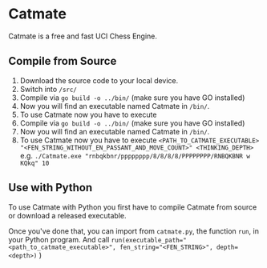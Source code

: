 # Catmate

Catmate is a free and fast UCI Chess Engine.

## Compile from Source

1. Download the source code to your local device.
2. Switch into `/src/`
3. Compile via `go build -o ../bin/` (make sure you have GO installed)
4. Now you will find an executable named Catmate in `/bin/`.
5. To use Catmate now you have to execute
6. Compile via `go build -o ../bin/` (make sure you have GO installed)
7. Now you will find an executable named Catmate in `/bin/`.
8. To use Catmate now you have to execute `<PATH_TO_CATMATE_EXECUTABLE> "<FEN_STRING_WITHOUT_EN_PASSANT_AND_MOVE_COUNT>" <THINKING_DEPTH>`
   e.g. `./Catmate.exe "rnbqkbnr/pppppppp/8/8/8/8/PPPPPPPP/RNBQKBNR w KQkq" 10`

## Use  with Python

To use Catmate with Python you first have to compile Catmate from source or download a released executable.

Once you've done that, you can import from `catmate.py`, the function `run`,  in your Python program. And call
`run(executable_path="<path_to_catmate_executable>", fen_string="<FEN_STRING>", depth=<depth>)` )
